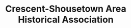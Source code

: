---
layout: repo
title: "Crescent-Shousetown Area Historical Association"
id: 14056
permalink: repos/14056/
---